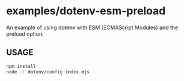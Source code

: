 # examples/dotenv-esm-preload

An example of using dotenv with ESM (ECMAScript Modules) and the preload option.

## USAGE

```bash
npm install
node -r dotenv/config index.mjs
```

